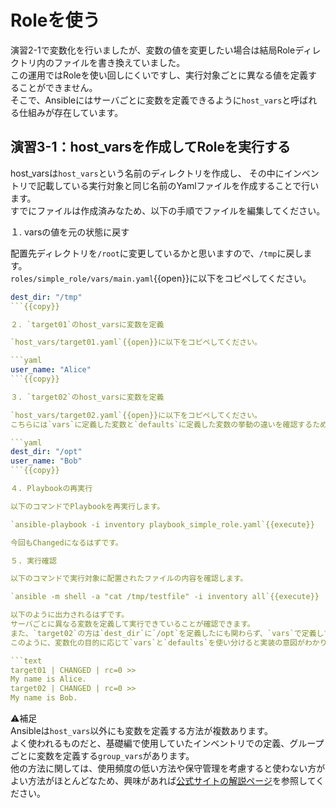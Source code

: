 # Roleを使う

演習2-1で変数化を行いましたが、変数の値を変更したい場合は結局Roleディレクトリ内のファイルを書き換えていました。  
この運用ではRoleを使い回しにくいですし、実行対象ごとに異なる値を定義することができません。  
そこで、Ansibleにはサーバごとに変数を定義できるように`host_vars`と呼ばれる仕組みが存在しています。

## 演習3-1：host_varsを作成してRoleを実行する

host_varsは`host_vars`という名前のディレクトリを作成し、
その中にインベントリで記載している実行対象と同じ名前のYamlファイルを作成することで行います。  
すでにファイルは作成済みなため、以下の手順でファイルを編集してください。

１. varsの値を元の状態に戻す

配置先ディレクトリを`/root`に変更しているかと思いますので、`/tmp`に戻します。  
`roles/simple_role/vars/main.yaml`{{open}}に以下をコピペしてください。

```yaml
dest_dir: "/tmp"
```{{copy}}

２. `target01`のhost_varsに変数を定義

`host_vars/target01.yaml`{{open}}に以下をコピペしてください。

```yaml
user_name: "Alice"
```{{copy}}

３. `target02`のhost_varsに変数を定義

`host_vars/target02.yaml`{{open}}に以下をコピペしてください。  
こちらには`vars`に定義した変数と`defaults`に定義した変数の挙動の違いを確認するため、`dest_dir`も定義しておくことにします。

```yaml
dest_dir: "/opt"
user_name: "Bob"
```{{copy}}

４. Playbookの再実行

以下のコマンドでPlaybookを再実行します。

`ansible-playbook -i inventory playbook_simple_role.yaml`{{execute}}

今回もChangedになるはずです。

５. 実行確認

以下のコマンドで実行対象に配置されたファイルの内容を確認します。

`ansible -m shell -a "cat /tmp/testfile" -i inventory all`{{execute}}

以下のように出力されるはずです。  
サーバごとに異なる変数を定義して実行できていることが確認できます。  
また、`target02`の方は`dest_dir`に`/opt`を定義したにも関わらず、`vars`で定義している`/tmp`に配置されていることも確認できます。  
このように、変数化の目的に応じて`vars`と`defaults`を使い分けると実装の意図がわかりやすくなり、可読性が高くなります。

```text
target01 | CHANGED | rc=0 >>
My name is Alice.
target02 | CHANGED | rc=0 >>
My name is Bob.
```


⚠️補足  
Ansibleは`host_vars`以外にも変数を定義する方法が複数あります。  
よく使われるものだと、基礎編で使用していたインベントリでの定義、グループごとに変数を定義する`group_vars`があります。  
他の方法に関しては、使用頻度の低い方法や保守管理を考慮すると使わない方がよい方法がほとんどなため、興味があれば[公式サイトの解説ページ](https://docs.ansible.com/ansible/2.9_ja/user_guide/playbooks_variables.html)を参照してください。
